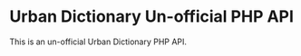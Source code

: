 Urban Dictionary Un-official PHP API
====================

This is an un-official Urban Dictionary PHP API.


